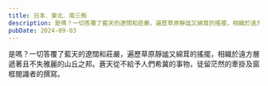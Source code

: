 ```yaml
---
title: 日本．東北．南三縣
description: 是嗎？一切答覆了藍天的遼闊和莊嚴，遍歷草原靜謐又綿茸的搖擺，相織於遠方層遞著且不失雅麗的山丘之邦。蒼天從不給予人們希冀的……
pubDate: 2024-09-03
---
```


是嗎？一切答覆了藍天的遼闊和莊嚴，遍歷草原靜謐又綿茸的搖擺，相織於遠方層遞著且不失雅麗的山丘之邦。蒼天從不給予人們希冀的事物，徒留茫然的牽掛及窗框閱識者的撰寫。
